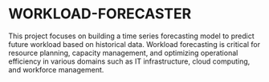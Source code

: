 # WORKLOAD-FORECASTER
This project focuses on building a time series forecasting model to predict future workload based on historical data. Workload forecasting is critical for resource planning, capacity management, and optimizing operational efficiency in various domains such as IT infrastructure, cloud computing, and workforce management.

